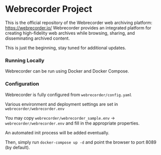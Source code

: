 # Webrecorder Project

This is the official repository of the Webrecorder web archiving platform: https://webrecorder.io/
Webrecorder provides an integrated platform for creating high-fidelity web archives while browsing, sharing, 
and disseminating archived content.

This is just the beginning, stay tuned for additional updates.


### Running Locally

Webrecorder can be run using Docker and Docker Compose.

### Configuration

Webrecorder is fully configured from `webrecorder/config.yaml`

Various environment and deployment settings are set in `webrecorder/webrecorder.env`

You may copy `webrecorder/webrecorder_sample.env` -> `webrecorder/webrecorder.env` and fill in the appropriate properties.

An automated init process will be added eventually.

Then, simply run `docker-compose up -d` and point the browser to port 8089 (by default).
